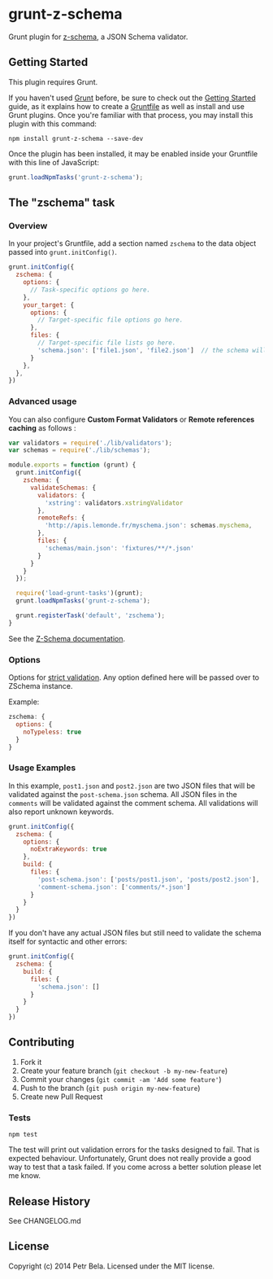 # grunt-z-schema

Grunt plugin for [z-schema](https://github.com/zaggino/z-schema), a JSON Schema validator.

## Getting Started
This plugin requires Grunt.

If you haven't used [Grunt](http://gruntjs.com/) before, be sure to check out the [Getting Started](http://gruntjs.com/getting-started) guide, as it explains how to create a [Gruntfile](http://gruntjs.com/sample-gruntfile) as well as install and use Grunt plugins. Once you're familiar with that process, you may install this plugin with this command:

```shell
npm install grunt-z-schema --save-dev
```

Once the plugin has been installed, it may be enabled inside your Gruntfile with this line of JavaScript:

```js
grunt.loadNpmTasks('grunt-z-schema');
```

## The "zschema" task

### Overview
In your project's Gruntfile, add a section named `zschema` to the data object passed into `grunt.initConfig()`.

```js
grunt.initConfig({
  zschema: {
    options: {
      // Task-specific options go here.
    },
    your_target: {
      options: {
        // Target-specific file options go here.
      },
      files: {
        // Target-specific file lists go here.
        'schema.json': ['file1.json', 'file2.json']  // the schema will validate file1 and file2
      }
    },
  },
})
```

### Advanced usage

You can also configure **Custom Format Validators** or **Remote references caching** as follows :

```js
var validators = require('./lib/validators');
var schemas = require('./lib/schemas');

module.exports = function (grunt) {
  grunt.initConfig({
    zschema: {
      validateSchemas: {
        validators: {
          'xstring': validators.xstringValidator
        },
        remoteRefs: {
          'http://apis.lemonde.fr/myschema.json': schemas.myschema,
        },
        files: {
          'schemas/main.json': 'fixtures/**/*.json'
        }
      }
    }
  });

  require('load-grunt-tasks')(grunt);
  grunt.loadNpmTasks('grunt-z-schema');

  grunt.registerTask('default', 'zschema');
}
```

See the [Z-Schema documentation](https://github.com/zaggino/z-schema).

### Options

Options for [strict validation](https://github.com/zaggino/z-schema#strict-validation). Any option defined here will be passed over to ZSchema instance.

Example:

```js
zschema: {
  options: {
    noTypeless: true
  }
}
```

### Usage Examples

In this example, `post1.json` and `post2.json` are two JSON files that will be validated against the `post-schema.json` schema. All JSON files in the `comments` will be validated against the comment schema. All validations will also report unknown keywords.

```js
grunt.initConfig({
  zschema: {
    options: {
      noExtraKeywords: true
    },
    build: {
      files: {
        'post-schema.json': ['posts/post1.json', 'posts/post2.json'],
        'comment-schema.json': ['comments/*.json']
      }
    }
  }
})
```

If you don't have any actual JSON files but still need to validate the schema itself for syntactic and other errors:

```js
grunt.initConfig({
  zschema: {
    build: {
      files: {
        'schema.json': []
      }
    }
  }
})
```


## Contributing

1. Fork it
2. Create your feature branch (`git checkout -b my-new-feature`)
3. Commit your changes (`git commit -am 'Add some feature'`)
4. Push to the branch (`git push origin my-new-feature`)
5. Create new Pull Request

### Tests

    npm test

The test will print out validation errors for the tasks designed to fail. That is expected behaviour. Unfortunately, Grunt does not really provide a good way to test that a task failed. If you come across a better solution please let me know.

## Release History

See CHANGELOG.md

## License
Copyright (c) 2014 Petr Bela. Licensed under the MIT license.
